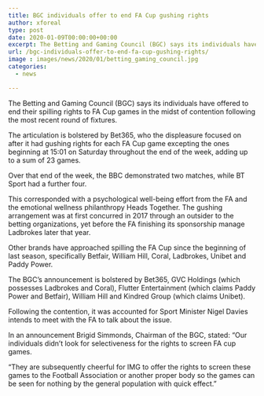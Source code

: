 ```yaml
---
title: BGC individuals offer to end FA Cup gushing rights
author: xforeal 
type: post
date: 2020-01-09T00:00:00+00:00
excerpt: The Betting and Gaming Council (BGC) says its individuals have offered to end their spilling rights to FA Cup games in the midst of debate following the most recent round of fixtures
url: /bgc-individuals-offer-to-end-fa-cup-gushing-rights/
image : images/news/2020/01/betting_gaming_council.jpg
categories:
  - news

---
```

The Betting and Gaming Council (BGC) says its individuals have offered to end their spilling rights to FA Cup games in the midst of contention following the most recent round of fixtures.

The articulation is bolstered by Bet365, who the displeasure focused on after it had gushing rights for each FA Cup game excepting the ones beginning at 15:01 on Saturday throughout the end of the week, adding up to a sum of 23 games.

Over that end of the week, the BBC demonstrated two matches, while BT Sport had a further four.

This corresponded with a psychological well-being effort from the FA and the emotional wellness philanthropy Heads Together. The gushing arrangement was at first concurred in 2017 through an outsider to the betting organizations, yet before the FA finishing its sponsorship manage Ladbrokes later that year.

Other brands have approached spilling the FA Cup since the beginning of last season, specifically Betfair, William Hill, Coral, Ladbrokes, Unibet and Paddy Power.

The BGC’s announcement is bolstered by Bet365, GVC Holdings (which possesses Ladbrokes and Coral), Flutter Entertainment (which claims Paddy Power and Betfair), William Hill and Kindred Group (which claims Unibet).

Following the contention, it was accounted for Sport Minister Nigel Davies intends to meet with the FA to talk about the issue.

In an announcement Brigid Simmonds, Chairman of the BGC, stated: “Our individuals didn’t look for selectiveness for the rights to screen FA cup games.

“They are subsequently cheerful for IMG to offer the rights to screen these games to the Football Association or another proper body so the games can be seen for nothing by the general population with quick effect.”